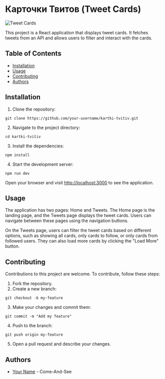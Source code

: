 
<h1>Карточки Твитов (Tweet Cards)</h1>

<img src="https://img001.prntscr.com/file/img001/pCWhcGHzRMuo8vUm1IEozA.png" alt="Tweet Cards">

<p>This project is a React application that displays tweet cards. It fetches tweets from an API and allows users to filter and interact with the cards.</p>

<h2>Table of Contents</h2>
<ul>
  <li><a href="#installation">Installation</a></li>
  <li><a href="#usage">Usage</a></li>
  <li><a href="#contributing">Contributing</a></li>
  <li><a href="#authors">Authors</a></li>

</ul>

<h2>Installation</h2>

<ol>
  <li>Clone the repository:</li>
</ol>

<pre><code>git clone https://github.com/your-username/kartki-tvitiv.git
</code></pre>

<ol start="2">
  <li>Navigate to the project directory:</li>
</ol>

<pre><code>cd kartki-tvitiv
</code></pre>

<ol start="3">
  <li>Install the dependencies:</li>
</ol>

<pre><code>npm install
</code></pre>

<ol start="4">
  <li>Start the development server:</li>
</ol>

<pre><code>npm run dev
</code></pre>

<p>Open your browser and visit <a href="http://localhost:3000">http://localhost:3000</a> to see the application.</p>

<h2>Usage</h2>

<p>The application has two pages: Home and Tweets. The Home page is the landing page, and the Tweets page displays the tweet cards. Users can navigate between these pages using the navigation buttons.</p>

<p>On the Tweets page, users can filter the tweet cards based on different options, such as showing all cards, only cards to follow, or only cards from followed users. They can also load more cards by clicking the "Load More" button.</p>

<h2>Contributing</h2>

<p>Contributions to this project are welcome. To contribute, follow these steps:</p>

<ol>
  <li>Fork the repository.</li>
  <li>Create a new branch:</li>
</ol>

<pre><code>git checkout -b my-feature
</code></pre>

<ol start="3">
  <li>Make your changes and commit them:</li>
</ol>

<pre><code>git commit -m "Add my feature"
</code></pre>

<ol start="4">
  <li>Push to the branch:</li>
</ol>

<pre><code>git push origin my-feature
</code></pre>

<ol start="5">
  <li>Open a pull request and describe your changes.</li>
</ol>

<h2>Authors</h2>

<ul>
  <li><a href="https://github.com/Come-And-See/">Your Name</a> - Come-And-See</li>
</ul>

